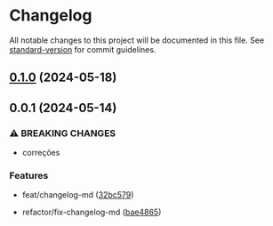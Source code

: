 # Changelog

All notable changes to this project will be documented in this file. See [standard-version](https://github.com/conventional-changelog/standard-version) for commit guidelines.

## [0.1.0](https://github.com/LeonardoAdami21/teste-api/compare/v0.0.1...v0.1.0) (2024-05-18)

## 0.0.1 (2024-05-14)

### ⚠ BREAKING CHANGES

* correções

### Features

* feat/changelog-md ([32bc579](https://github.com/LeonardoAdami21/teste-api/commit/32bc579c6db6332df3b4315248a3786ffd02961b))


* refactor/fix-changelog-md ([bae4865](https://github.com/LeonardoAdami21/teste-api/commit/bae4865f326dd4d0864838ba4fbc47ce64c0577f))


